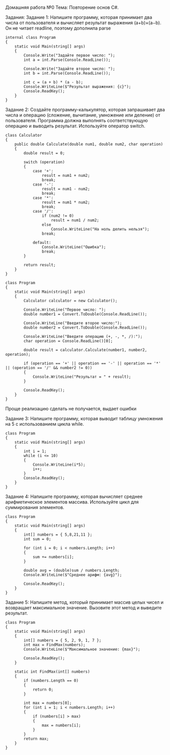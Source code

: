 Домашняя работа №0
Тема: Повторение основ C#.

Задания: 
Задание 1: Напишите программу, которая принимает два числа от пользователя и вычисляет результат выражения (a+b)×(a−b).
Он не читает readline, поэтому дополнила parse 
```
internal class Program
{
    static void Main(string[] args)
    {
        Console.Write("Задайте первое число: ");
        int a = int.Parse(Console.ReadLine()); 

        Console.Write("Задайте второе число: ");
        int b = int.Parse(Console.ReadLine());

        int c = (a + b) * (a - b);
        Console.WriteLine($"Результат выражения: {c}");
        Console.ReadKey();
    }
}

```

Задание 2: Создайте программу-калькулятор, которая запрашивает два числа и операцию (сложение, вычитание, умножение или деление) от пользователя. Программа должна выполнять соответствующую операцию и выводить результат. Используйте оператор switch.
```
class Calculator
{
    public double Calculate(double num1, double num2, char operation)
    {
        double result = 0;

        switch (operation)
        {
            case '+':
                result = num1 + num2;
                break;
            case '-':
                result = num1 - num2;
                break;
            case '*':
                result = num1 * num2;
                break;
            case '/':
                if (num2 != 0)
                    result = num1 / num2;
                else
                    Console.WriteLine("На ноль делить нельзя");
                break;

            default:
                Console.WriteLine("Ошибка");
                break;
        }

        return result;
    }
}

class Program
{
    static void Main(string[] args)
    {
        Calculator calculator = new Calculator();

        Console.WriteLine("Первое число: ");
        double number1 = Convert.ToDouble(Console.ReadLine());

        Console.WriteLine("Введите второе число:");
        double number2 = Convert.ToDouble(Console.ReadLine());

        Console.WriteLine("Введите операцию (+, -, *, /):");
        char operation = Console.ReadLine()[0];

        double result = calculator.Calculate(number1, number2, operation);

        if (operation == '+' || operation == '-' || operation == '*' || (operation == '/' && number2 != 0))
        {
            Console.WriteLine("Результат = " + result);
        }

        Console.ReadKey();
    }
}
```

Проще реализацию сделать не получается, выдает ошибки



Задание 3: Напишите программу, которая выводит таблицу умножения на 5 с использованием цикла while.
```
class Program
{
    static void Main(string[] args)
    {
        int i = 1;
        while (i <= 10)
        {
            Console.WriteLine(i*5);
            i++;
        }
        Console.ReadKey();
    }
}

```

Задание 4: Напишите программу, которая вычисляет среднее арифметическое элементов массива. Используйте цикл для суммирования элементов.
```
class Program
{
    static void Main(string[] args)
    {
        int[] numbers = { 5,8,21,11 };
        int sum = 0;
      
        for (int i = 0; i < numbers.Length; i++)
        {
            sum += numbers[i];
        }

        double avg = (double)sum / numbers.Length;
        Console.WriteLine($"Среднее арифм: {avg}");

        Console.ReadKey();
    }
}
```

Задание 5: Напишите метод, который принимает массив целых чисел и возвращает максимальное значение. Вызовите этот метод и выведите результат.
```
class Program
{
    static void Main(string[] args)
    {
        int[] numbers = { 5, 2, 9, 1, 7 };
        int max = FindMax(numbers);
        Console.WriteLine($"Максимальное значение: {max}");

        Console.ReadKey();
    }

    static int FindMax(int[] numbers)
    {
        if (numbers.Length == 0)
        {
            return 0;
        }

        int max = numbers[0]; 
        for (int i = 1; i < numbers.Length; i++)
        {
            if (numbers[i] > max)
            {
                max = numbers[i]; 
            }
        }
        return max;
    }
}
```

